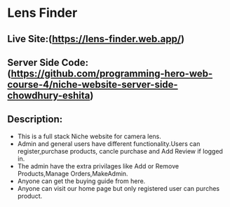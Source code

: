 # Lens Finder

## Live Site:(https://lens-finder.web.app/)

## Server Side Code:(https://github.com/programming-hero-web-course-4/niche-website-server-side-chowdhury-eshita)

## Description:
- This is a full stack Niche website for camera lens.
- Admin and general users have different functionality.Users can register,purchase
products, cancle purchase and Add Review if logged in.
- The admin have the extra privilages like Add or Remove Products,Manage Orders,MakeAdmin.
- Anyone can get the buying guide from here.
- Anyone can visit our home page but only registered user can purches product.
